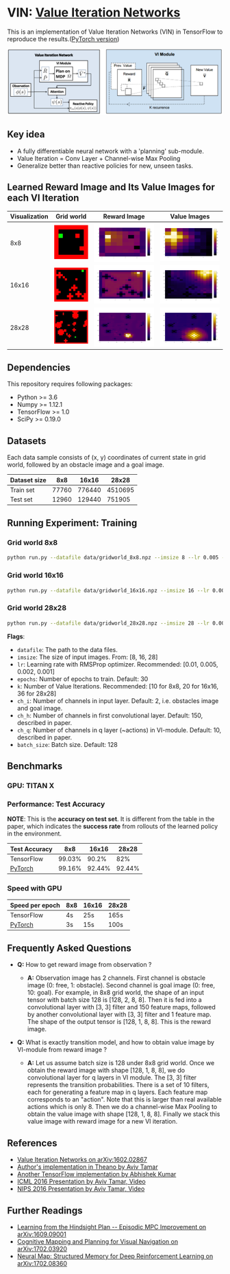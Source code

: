 # VIN: [Value Iteration Networks](https://arxiv.org/abs/1602.02867)

This is an implementation of Value Iteration Networks (VIN) in TensorFlow to reproduce the results.([PyTorch version](https://github.com/zuoxingdong/VIN_PyTorch_Visdom))

![Architecture of Value Iteration Network](imgs/vin.png)


## Key idea

- A fully differentiable neural network with a 'planning' sub-module. 
- Value Iteration = Conv Layer + Channel-wise Max Pooling
- Generalize better than reactive policies for new, unseen tasks. 

## Learned Reward Image and Its Value Images for each VI Iteration

Visualization | Grid world | Reward Image | Value Images
-- | -- | --- | ---
8x8 | <img src="imgs/grid_8x8.jpeg" width="150"> | <img src="imgs/reward_8x8.png" width="300"> | <img src="imgs/value_function_8x8.gif" width="300">
16x16 | <img src="imgs/grid_16x16.jpeg" width="150"> | <img src="imgs/reward_16x16.png" width="300"> | <img src="imgs/value_function_16x16.gif" width="300">
28x28 | <img src="imgs/grid_28x28.jpeg" width="150"> | <img src="imgs/reward_28x28.png" width="300"> | <img src="imgs/value_function_28x28.gif" width="300">

## Dependencies

This repository requires following packages:
- Python >= 3.6
- Numpy >= 1.12.1
- TensorFlow >= 1.0
- SciPy >= 0.19.0

## Datasets

Each data sample consists of (x, y) coordinates of current state in grid world, followed by an obstacle image and a goal image. 

Dataset size | 8x8 | 16x16 | 28x28
-- | -- | -- | --
Train set | 77760 | 776440 | 4510695
Test set | 12960 | 129440 | 751905


## Running Experiment: Training

### Grid world 8x8

```bash
python run.py --datafile data/gridworld_8x8.npz --imsize 8 --lr 0.005 --epochs 30 --k 10 --batch_size 128
```

### Grid world 16x16

```bash
python run.py --datafile data/gridworld_16x16.npz --imsize 16 --lr 0.008 --epochs 30 --k 20 --batch_size 128
```
### Grid world 28x28

```bash
python run.py --datafile data/gridworld_28x28.npz --imsize 28 --lr 0.003 --epochs 30 --k 36 --batch_size 128
```

**Flags**:

- `datafile`: The path to the data files.
- `imsize`: The size of input images. From: [8, 16, 28]
- `lr`: Learning rate with RMSProp optimizer. Recommended: [0.01, 0.005, 0.002, 0.001]
- `epochs`: Number of epochs to train. Default: 30
- `k`: Number of Value Iterations. Recommended: [10 for 8x8, 20 for 16x16, 36 for 28x28]
- `ch_i`: Number of channels in input layer. Default: 2, i.e. obstacles image and goal image.
- `ch_h`: Number of channels in first convolutional layer. Default: 150, described in paper.
- `ch_q`: Number of channels in q layer (~actions) in VI-module. Default: 10, described in paper.
- `batch_size`: Batch size. Default: 128


## Benchmarks

### GPU: TITAN X

### Performance: Test Accuracy

**NOTE**: This is the **accuracy on test set**. It is different from the table in the paper, which indicates the **success rate** from rollouts of the learned policy in the environment. 

Test Accuracy | 8x8 | 16x16 | 28x28
-- | -- | -- | --
TensorFlow | 99.03% | 90.2% | 82%
[PyTorch](https://github.com/zuoxingdong/VIN_PyTorch_Visdom) | 99.16% | 92.44% | 92.44% 


### Speed with GPU

Speed per epoch | 8x8 | 16x16 | 28x28
-- | -- | -- | --
TensorFlow | 4s | 25s | 165s
[PyTorch](https://github.com/zuoxingdong/VIN_PyTorch_Visdom) | 3s | 15s | 100s 


                    
## Frequently Asked Questions

- **Q:**  How to get reward image from observation ?
    - **A:** Observation image has 2 channels. First channel is obstacle image (0: free, 1: obstacle). Second channel is goal image (0: free, 10: goal). For example, in 8x8 grid world, the shape of an input tensor with batch size 128 is [128, 2, 8, 8]. Then it is fed into a convolutional layer with [3, 3] filter and 150 feature maps, followed by another convolutional layer with [3, 3] filter and 1 feature map. The shape of the output tensor is [128, 1, 8, 8]. This is the reward image. 

- **Q:** What is exactly transition model, and how to obtain value image by VI-module from reward image ?
    - **A:** Let us assume batch size is 128 under 8x8 grid world. Once we obtain the reward image with shape [128, 1, 8, 8], we do convolutional layer for q layers in VI module. The [3, 3] filter represents the transition probabilities. There is a set of 10 filters, each for generating a feature map in q layers. Each feature map corresponds to an "action". Note that this is larger than real available actions which is only 8. Then we do a channel-wise Max Pooling to obtain the value image with shape [128, 1, 8, 8]. Finally we stack this value image with reward image for a new VI iteration. 
                    
                    

## References

- [Value Iteration Networks on arXiv:1602.02867](https://arxiv.org/abs/1602.02867)
- [Author's implementation in Theano by Aviv Tamar](https://github.com/avivt/VIN)
- [Another TensorFlow implementation by Abhishek Kumar](https://github.com/TheAbhiKumar/tensorflow-value-iteration-networks)
- [ICML 2016 Presentation by Aviv Tamar, Video](https://youtu.be/tXBHfbHHlKc)
- [NIPS 2016 Presentation by Aviv Tamar, Video](https://channel9.msdn.com/Events/Neural-Information-Processing-Systems-Conference/Neural-Information-Processing-Systems-Conference-NIPS-2016/Value-Iteration-Networks)

## Further Readings

- [Learning from the Hindsight Plan -- Episodic MPC Improvement on arXiv:1609.09001](https://arxiv.org/abs/1609.09001)
- [Cognitive Mapping and Planning for Visual Navigation on arXiv:1702.03920](https://arxiv.org/abs/1702.03920)
- [Neural Map: Structured Memory for Deep Reinforcement Learning on arXiv:1702.08360](https://arxiv.org/abs/1702.08360)
